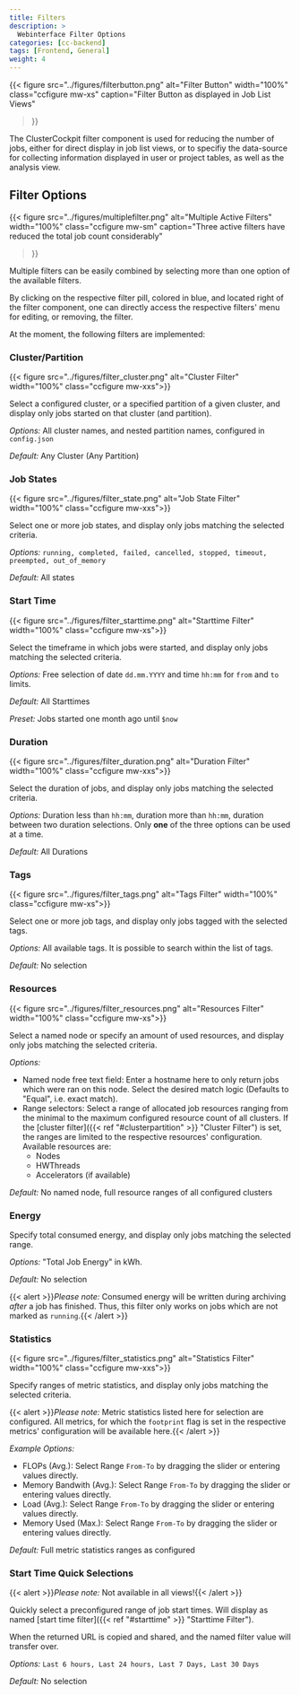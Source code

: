 ```yaml
---
title: Filters
description: >
  Webinterface Filter Options
categories: [cc-backend]
tags: [Frontend, General]
weight: 4
---
```


{{< figure src="../figures/filterbutton.png" alt="Filter Button" width="100%" class="ccfigure mw-xs"
    caption="Filter Button as displayed in Job List Views"
>}}

The ClusterCockpit filter component is used for reducing the number of jobs, either for direct display in job list views, or to specifiy the data-source for collecting information displayed in user or project tables, as well as the analysis view.

## Filter Options

{{< figure src="../figures/multiplefilter.png" alt="Multiple Active Filters" width="100%" class="ccfigure mw-sm"
    caption="Three active filters have reduced the total job count considerably"
>}}

Multiple filters can be easily combined by selecting more than one option of the available filters.

By clicking on the respective filter pill, colored in blue, and located right of the filter component, one can directly access the respective filters' menu for editing, or removing, the filter.

At the moment, the following filters are implemented:

### Cluster/Partition

{{< figure src="../figures/filter_cluster.png" alt="Cluster Filter" width="100%" class="ccfigure mw-xxs">}}

Select a configured cluster, or a specified partition of a given cluster, and display only jobs started on that cluster (and partition).

*Options:* All cluster names, and nested partition names, configured in `config.json`

*Default:* Any Cluster (Any Partition)

### Job States

{{< figure src="../figures/filter_state.png" alt="Job State Filter" width="100%" class="ccfigure mw-xxs">}}

Select one or more job states, and display only jobs matching the selected criteria.

*Options:* `running, completed, failed, cancelled, stopped, timeout, preempted, out_of_memory`

*Default:* All states

### Start Time

{{< figure src="../figures/filter_starttime.png" alt="Starttime Filter" width="100%" class="ccfigure mw-xs">}}

Select the timeframe in which jobs were started, and display only jobs matching the selected criteria.

*Options:* Free selection of date `dd.mm.YYYY` and time `hh:mm` for `from` and `to` limits.

*Default:* All Starttimes

*Preset:* Jobs started one month ago until `$now`

### Duration

{{< figure src="../figures/filter_duration.png" alt="Duration Filter" width="100%" class="ccfigure mw-xxs">}}

Select the duration of jobs, and display only jobs matching the selected criteria.

*Options:* Duration less than `hh:mm`, duration more than `hh:mm`, duration between two duration selections. Only **one** of the three options can be used at a time.

*Default:* All Durations

### Tags

{{< figure src="../figures/filter_tags.png" alt="Tags Filter" width="100%" class="ccfigure mw-xs">}}

Select one or more job tags, and display only jobs tagged with the selected tags.

*Options:* All available tags. It is possible to search within the list of tags.

*Default:* No selection

### Resources

{{< figure src="../figures/filter_resources.png" alt="Resources Filter" width="100%" class="ccfigure mw-xs">}}

Select a named node or specify an amount of used resources, and display only jobs matching the selected criteria.

*Options:*

* Named node free text field: Enter a hostname here to only return jobs which were ran on this node. Select the desired match logic (Defaults to "Equal", i.e. exact match).
* Range selectors: Select a range of allocated job resources ranging from the minimal to the maximum configured resource count of all clusters. If the [cluster filter]({{< ref "#clusterpartition" >}} "Cluster Filter") is set, the ranges are limited to the respective resources' configuration. Available resources are:
  * Nodes
  * HWThreads
  * Accelerators (if available)

*Default:* No named node, full resource ranges of all configured clusters

### Energy

Specify total consumed energy, and display only jobs matching the selected range.

*Options:* "Total Job Energy" in kWh.

*Default:* No selection

{{< alert >}}*Please note:* Consumed energy will be written during archiving *after* a job has finished. Thus, this filter only works on jobs which are not marked as `running`.{{< /alert >}}

### Statistics

{{< figure src="../figures/filter_statistics.png" alt="Statistics Filter" width="100%" class="ccfigure mw-xxs">}}

Specify ranges of metric statistics, and display only jobs matching the selected criteria.

{{< alert >}}*Please note:* Metric statistics listed here for selection are configured. All metrics, for which the `footprint` flag is set in the respective metrics' configuration will be available here.{{< /alert >}}

*Example Options:*

* FLOPs (Avg.): Select Range `From-To` by dragging the slider or entering values directly.
* Memory Bandwith (Avg.): Select Range `From-To` by dragging the slider or entering values directly.
* Load (Avg.): Select Range `From-To` by dragging the slider or entering values directly.
* Memory Used (Max.): Select Range `From-To` by dragging the slider or entering values directly.

*Default:* Full metric statistics ranges as configured

### Start Time Quick Selections

{{< alert >}}*Please note:* Not available in all views!{{< /alert >}}

Quickly select a preconfigured range of job start times. Will display as named [start time filter]({{< ref "#starttime" >}} "Starttime Filter").

When the returned URL is copied and shared, and the named filter value will transfer over.

*Options:* `Last 6 hours, Last 24 hours, Last 7 Days, Last 30 Days`

*Default:* No selection
